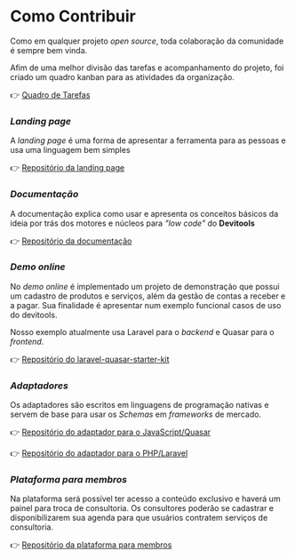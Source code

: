 # Como Contribuir

Como em qualquer projeto _open source_, toda colaboração da comunidade é sempre bem vinda.

<!--**Devitools** é uma iniciativa _open source_ de criação de tecnologias que simplifiquem em certo aspeto a produção de _software_, proporcionando um ambiente _RAD_ para uso de várias ferramentas.-->

Afim de uma melhor divisão das tarefas e acompanhamento do projeto, foi criado um quadro kanban para as atividades da organização.

:point_right: [Quadro de Tarefas](https://github.com/orgs/devitools/projects/1)

### _Landing page_

A _landing page_ é uma forma de apresentar a ferramenta para as pessoas e usa uma linguagem bem simples

:point_right: [Repositório da landing page](https://github.com/devitools/landing)
<br>

### _Documentação_

A documentação explica como usar e apresenta os conceitos básicos da ideia por trás dos motores e núcleos para _"low code"_ do **Devitools**

:point_right: [Repositório da documentação](https://github.com/devitools/docs)
<br>

### _Demo online_

No _demo online_ é implementado um projeto de demonstração que possui um cadastro de produtos e serviços, além da gestão de contas a receber e a pagar.
Sua finalidade é apresentar num exemplo funcional casos de uso do devitools.

Nosso exemplo atualmente usa Laravel para o _backend_ e Quasar para o _frontend_.

:point_right: [Repositório do laravel-quasar-starter-kit](https://github.com/devitools/laravel-quasar-starter-kit)
<br>

### _Adaptadores_

Os adaptadores são escritos em linguagens de programação nativas e servem de base para usar os _Schemas_ em _frameworks_ de mercado.

:point_right: [Repositório do adaptador para o JavaScript/Quasar](https://github.com/devitools/quasar)

:point_right: [Repositório do adaptador para o PHP/Laravel](https://github.com/devitools/laravel)
<br>

### _Plataforma para membros_

Na plataforma será possível ter acesso a conteúdo exclusivo e haverá um painel para troca de consultoria.
Os consultores poderão se cadastrar e disponibilizarem sua agenda para que usuários contratem serviços de consultoria.

:point_right: [Repositório da plataforma para membros](https://github.com/devitools/platform)
